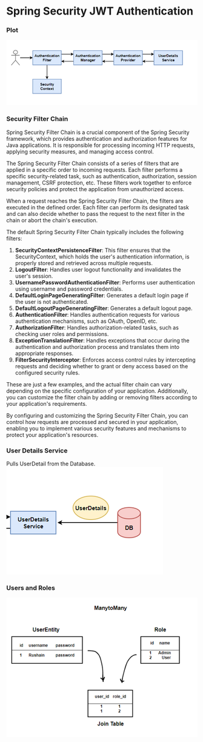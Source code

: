 # Spring Security JWT Authentication

### Plot
![alt text](./assets/secone.png)

### Security Filter Chain

Spring Security Filter Chain is a crucial component of the Spring Security framework, which provides authentication and authorization features for Java applications. It is responsible for processing incoming HTTP requests, applying security measures, and managing access control.

The Spring Security Filter Chain consists of a series of filters that are applied in a specific order to incoming requests. Each filter performs a specific security-related task, such as authentication, authorization, session management, CSRF protection, etc. These filters work together to enforce security policies and protect the application from unauthorized access.

When a request reaches the Spring Security Filter Chain, the filters are executed in the defined order. Each filter can perform its designated task and can also decide whether to pass the request to the next filter in the chain or abort the chain's execution.

The default Spring Security Filter Chain typically includes the following filters:

1. **SecurityContextPersistenceFilter**: This filter ensures that the SecurityContext, which holds the user's authentication information, is properly stored and retrieved across multiple requests.
2. **LogoutFilter**: Handles user logout functionality and invalidates the user's session.
3. **UsernamePasswordAuthenticationFilter**: Performs user authentication using username and password credentials.
4. **DefaultLoginPageGeneratingFilter**: Generates a default login page if the user is not authenticated.
5. **DefaultLogoutPageGeneratingFilter**: Generates a default logout page.
6. **AuthenticationFilter**: Handles authentication requests for various authentication mechanisms, such as OAuth, OpenID, etc.
7. **AuthorizationFilter**: Handles authorization-related tasks, such as checking user roles and permissions.
8. **ExceptionTranslationFilter**: Handles exceptions that occur during the authentication and authorization process and translates them into appropriate responses.
9. **FilterSecurityInterceptor**: Enforces access control rules by intercepting requests and deciding whether to grant or deny access based on the configured security rules.

These are just a few examples, and the actual filter chain can vary depending on the specific configuration of your application. Additionally, you can customize the filter chain by adding or removing filters according to your application's requirements.

By configuring and customizing the Spring Security Filter Chain, you can control how requests are processed and secured in your application, enabling you to implement various security features and mechanisms to protect your application's resources.

### User Details Service

Pulls UserDetail from the Database.
![alt text](./assets/sectwo.png)

### Users and Roles
![alt text](./assets/secthree.png)
